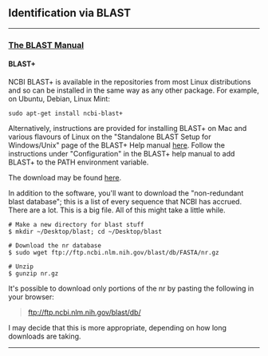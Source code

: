 ## Identification via BLAST

----
### [The BLAST Manual](https://www.ncbi.nlm.nih.gov/books/NBK1762/)

#### BLAST+
NCBI BLAST+ is available in the repositories from most Linux distributions and so can be installed in the same way as any other package. For example, on Ubuntu, Debian, Linux Mint:

```
sudo apt-get install ncbi-blast+
```

Alternatively, instructions are provided for installing BLAST+ on Mac and various flavours of Linux on the "Standalone BLAST Setup for Windows/Unix" page of the BLAST+ Help manual [here](http://www.ncbi.nlm.nih.gov/books/NBK1762/). Follow the instructions under "Configuration" in the BLAST+ help manual to add BLAST+ to the PATH environment variable.

The download may be found [here](https://blast.ncbi.nlm.nih.gov/Blast.cgi?CMD=Web&PAGE_TYPE=BlastDocs&DOC_TYPE=Download).

In addition to the software, you'll want to download the "non-redundant blast database"; this is a list of every sequence that NCBI has accrued. There are a lot. This is a big file. All of this might take a little while. 

```
# Make a new directory for blast stuff
$ mkdir ~/Desktop/blast; cd ~/Desktop/blast

# Download the nr database
$ sudo wget ftp://ftp.ncbi.nlm.nih.gov/blast/db/FASTA/nr.gz

# Unzip
$ gunzip nr.gz
```

It's possible to download only portions of the nr by pasting the following in your browser:
> ftp://ftp.ncbi.nlm.nih.gov/blast/db/ 

I may decide that this is more appropriate, depending on how long downloads are taking.

----
